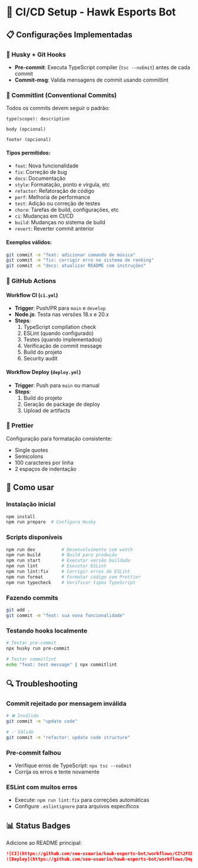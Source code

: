 # 🚀 CI/CD Setup - Hawk Esports Bot

## 📋 Configurações Implementadas

### 🔧 Husky + Git Hooks
- **Pre-commit**: Executa TypeScript compiler (`tsc --noEmit`) antes de cada commit
- **Commit-msg**: Valida mensagens de commit usando commitlint

### 📝 Commitlint (Conventional Commits)
Todos os commits devem seguir o padrão:
```
type(scope): description

body (opcional)

footer (opcional)
```

#### Tipos permitidos:
- `feat`: Nova funcionalidade
- `fix`: Correção de bug
- `docs`: Documentação
- `style`: Formatação, ponto e vírgula, etc
- `refactor`: Refatoração de código
- `perf`: Melhoria de performance
- `test`: Adição ou correção de testes
- `chore`: Tarefas de build, configurações, etc
- `ci`: Mudanças em CI/CD
- `build`: Mudanças no sistema de build
- `revert`: Reverter commit anterior

#### Exemplos válidos:
```bash
git commit -m "feat: adicionar comando de música"
git commit -m "fix: corrigir erro no sistema de ranking"
git commit -m "docs: atualizar README com instruções"
```

### 🤖 GitHub Actions

#### Workflow CI (`ci.yml`)
- **Trigger**: Push/PR para `main` e `develop`
- **Node.js**: Testa nas versões 18.x e 20.x
- **Steps**:
  1. TypeScript compilation check
  2. ESLint (quando configurado)
  3. Testes (quando implementados)
  4. Verificação de commit message
  5. Build do projeto
  6. Security audit

#### Workflow Deploy (`deploy.yml`)
- **Trigger**: Push para `main` ou manual
- **Steps**:
  1. Build do projeto
  2. Geração de package de deploy
  3. Upload de artifacts

### 🎨 Prettier
Configuração para formatação consistente:
- Single quotes
- Semicolons
- 100 caracteres por linha
- 2 espaços de indentação

## 🚀 Como usar

### Instalação inicial
```bash
npm install
npm run prepare  # Configura Husky
```

### Scripts disponíveis
```bash
npm run dev          # Desenvolvimento com watch
npm run build        # Build para produção
npm run start        # Executar versão buildada
npm run lint         # Executar ESLint
npm run lint:fix     # Corrigir erros do ESLint
npm run format       # Formatar código com Prettier
npm run typecheck    # Verificar tipos TypeScript
```

### Fazendo commits
```bash
git add .
git commit -m "feat: sua nova funcionalidade"
```

### Testando hooks localmente
```bash
# Testar pre-commit
npx husky run pre-commit

# Testar commitlint
echo "feat: test message" | npx commitlint
```

## 🔍 Troubleshooting

### Commit rejeitado por mensagem inválida
```bash
# ❌ Inválido
git commit -m "update code"

# ✅ Válido
git commit -m "refactor: update code structure"
```

### Pre-commit falhou
- Verifique erros de TypeScript: `npx tsc --noEmit`
- Corrija os erros e tente novamente

### ESLint com muitos erros
- Execute: `npm run lint:fix` para correções automáticas
- Configure `.eslintignore` para arquivos específicos

## 📊 Status Badges
Adicione ao README principal:
```markdown
![CI](https://github.com/seu-usuario/hawk-esports-bot/workflows/CI%2FCD%20Pipeline/badge.svg)
![Deploy](https://github.com/seu-usuario/hawk-esports-bot/workflows/Deploy/badge.svg)
```